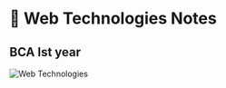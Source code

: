 # 📘 Web Technologies Notes
## BCA Ist year 
![Web Technologies](https://upload.wikimedia.org/wikipedia/commons/thumb/d/d5/WorldWideWebAroundWikipedia.png/640px-WorldWideWebAroundWikipedia.png)
